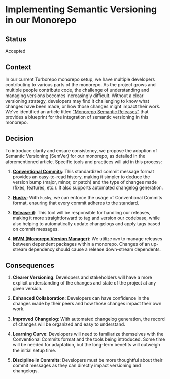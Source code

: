 # Implementing Semantic Versioning in our Monorepo

## Status

Accepted

## Context

In our current Turborepo monorepo setup, we have multiple developers contributing to various parts of the monorepo. As the project grows and multiple people contribute code, the challenge of understanding and managing versions becomes increasingly difficult. Without a clear versioning strategy, developers may find it challenging to know what changes have been made, or how those changes might impact their work. We've identified an article titled ["Monorepo Semantic Releases"](https://medium.com/valtech-ch/monorepo-semantic-releases-db114811efa5) that provides a blueprint for the integration of semantic versioning in this monorepo.

## Decision

To introduce clarity and ensure consistency, we propose the adoption of Semantic Versioning (SemVer) for our monorepo, as detailed in the aforementioned article. Specific tools and practices will aid in this process:

1. [**Conventional Commits**](https://www.conventionalcommits.org/en/v1.0.0/): This standardized commit message format provides an easy-to-read history, making it simpler to deduce the version bump (major, minor, or patch) and the type of changes made (fixes, features, etc.). It also supports automated changelog generation.
2. [**Husky**](https://typicode.github.io/husky/): With `husky`, we can enforce the usage of Conventional Commits format, ensuring that every commit adheres to the standard.

3. [**Release-it**](https://github.com/release-it/release-it): This tool will be responsible for handling our releases, making it more straightforward to tag and version our codebase, while also helping to automatically update changelogs and apply tags based on commit messages.

4. [**MVM (Monorepo Version Manager)**](https://github.com/b12k/mvm/tree/master#monorepo-versions-manager): We utilize `mvm` to manage releases between dependent packages within a monorepo. Changes of an up-stream dependency should cause a release down-stream dependents.

## Consequences

1. **Clearer Versioning**: Developers and stakeholders will have a more explicit understanding of the changes and state of the project at any given version.

2. **Enhanced Collaboration**: Developers can have confidence in the changes made by their peers and how those changes impact their own work.

3. **Improved Changelog**: With automated changelog generation, the record of changes will be organized and easy to understand.

4. **Learning Curve**: Developers will need to familiarize themselves with the Conventional Commits format and the tools being introduced. Some time will be needed for adaptation, but the long-term benefits will outweigh the initial setup time.

5. **Discipline in Commits**: Developers must be more thoughtful about their commit messages as they can directly impact versioning and changelogs.
